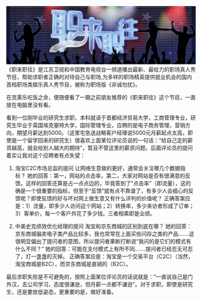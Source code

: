 <img src="/blog/images/zhilaizhiwang.jpg"/>
《职来职往》是江苏卫视和中国教育电视台一频道播出最新、最给力的职场真人秀节目，帮助求职者正确的对待自己与职场,为多样的职场精英提供就业机会的国内首档职场类娱乐真人秀节目，被称为职场版《非诚勿扰》。

在克莱乐吃饭之余，便随便看了一期之前朋友推荐的《职来职往》这个节目，一直放在电脑里没有看。

看到一位刚毕业的研究生求职，本科就读于首都经济贸易大学，工商管理专业，研究生毕业于英国埃克塞特大学，国际管理专业，应聘的是电子商务管理，营销方向，期望月薪达到5000。（这里宅急送战略客户经理说5000元月薪起点太高，即使是一个留学回来的研究生）很喜欢上面某位评论员说的一句话：“给自己定的薪资越高，就会给别人越大的期待”，暂且不管这里的薪资问题，后面评论员的提问着实让我对这个应聘者有点失望：

1.  淘宝C2C市场总监的提问
让网络生意做的更好，通常会关注哪几个数据指标？
她的回答：第一，网站的点击率，第二，大家对网站是否有很满意的反馈。这样的回答还算是占一点点边的，毕竟答到了“点击率”（即流量），这的确是一个很重要的指标，但至于“反馈”就有点不靠谱了，有多少人会细心的反馈呢？即使反馈的好与坏对网上做生意又有什么评判的价值呢？
正确答案应是：1）流量，即多少人访问这个网站；2）转换率，多少来访者形成了订单；3）客单价，每一个客户共花了多少钱。三者相乘即是业绩。

2. 中美史克绩效优化经理的提问
淘宝和京东商城的区别到底在哪？
她的回答：京东商城偏卖电子类产品比较多，我也常常在上面买些闪存之类的产品.......这很明显偏出了提问者的意图，所以提问者果断打断说“我问的是它们的模式有什么不同？”
她的回答：可能在支付模式上有所不同.......提问者已经忍无可忍了，灯一盏盏的灭掉。
正确答案应是：淘宝是一个交易平台（C2C）（当然，淘宝商城是B2C），而京东商城是直销的（B2C）。

最后求职失败是不可避免的，按照上面某位评论员的话说就是：“一直说自己是门外汉，去公司学习，态度很谦逊，但月薪一点都不谦逊”。对于求职，即使是研究生，还是要放低姿态，更重要的是，做好准备。